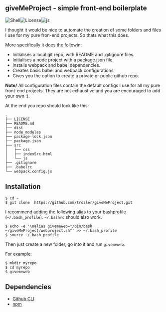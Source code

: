 ## giveMeProject - simple front-end boilerplate

![Shell][1]![License][3]![js][2]

[1]: https://img.shields.io/badge/Shell-Bash-89e051
[2]: https://img.shields.io/badge/-javascript-%23f1e05a
[3]: https://img.shields.io/badge/license-MIT-orange

I thought it would be nice to automate the creation of some folders and files I use for my pure fron-end projects. So thats what this does.

More specifically it does the followin:

- Initialises a local git repo, with README and .gitignore files.
- Initialises a node project with a package.json file.
- Installs webpack and babel dependencies.
- Creates basic babel and webpack configurations.
- Gives you the option to create a private or public github repo.

**Note/** All configuration files contain the default configs I use for all my pure front-end projects. They are not exhaustive and you are encouraged to add your own :).

At the end you repo should look like this:

```
.
├── LICENSE
├── README.md
├── dist
├── node_modules
├── package-lock.json
├── package.json
├── src
│   ├── css
│   ├── indexSrc.html
│   └── js
├── .gitignore
├── .babelrc
└── webpack.config.js
```

## Installation

```
$ cd ~
$ git clone  https://github.com/trozler/giveMeProject.git
```

I recommend adding the following alias to your bashprofile (`~/.bash_profile`).
`~/.bashrc` should also work.

```
$ echo -e '\nalias givemeweb="/bin/bash ~/giveMeProject/webproject.sh"' >> ~/.bash_profile
$ source ~/.bash_profile
```

Then just create a new folder, go into it and run `givemeweb`.

For example:

```
$ mkdir myrepo
$ cd myrepo
$ givemeweb
```

## Dependencies

- [Github CLI](https://cli.github.com/manual/)
- [npm](https://www.npmjs.com/)
